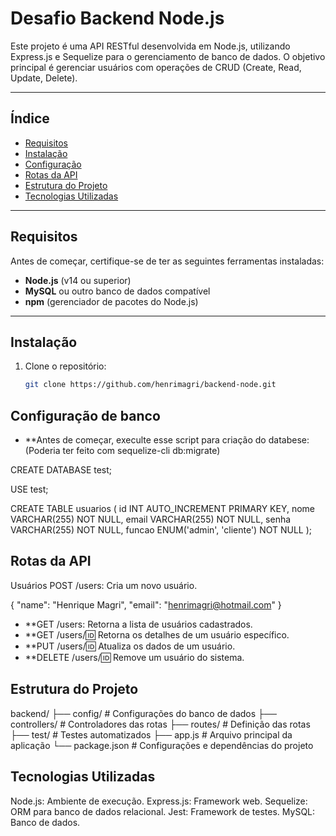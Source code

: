 # **Desafio Backend Node.js**

Este projeto é uma API RESTful desenvolvida em Node.js, utilizando Express.js e Sequelize para o gerenciamento de banco de dados. O objetivo principal é gerenciar usuários com operações de CRUD (Create, Read, Update, Delete).

---

## **Índice**
- [Requisitos](#requisitos)
- [Instalação](#instalação)
- [Configuração](#Configuração_de_banco)
- [Rotas da API](#rotas-da-api)
- [Estrutura do Projeto](#estrutura-do-projeto)
- [Tecnologias Utilizadas](#tecnologias-utilizadas)

---

## **Requisitos**

Antes de começar, certifique-se de ter as seguintes ferramentas instaladas:
- **Node.js** (v14 ou superior)
- **MySQL** ou outro banco de dados compatível
- **npm** (gerenciador de pacotes do Node.js)

---

## **Instalação**

1. Clone o repositório:
   ```bash
   git clone https://github.com/henrimagri/backend-node.git


## **Configuração de banco**

- **Antes de começar, execulte esse script para criação do databese:
(Poderia ter feito com sequelize-cli db:migrate)

CREATE DATABASE test;

USE test;

CREATE TABLE usuarios (
    id INT AUTO_INCREMENT PRIMARY KEY,
    nome VARCHAR(255) NOT NULL,
    email VARCHAR(255) NOT NULL,
    senha VARCHAR(255) NOT NULL,
    funcao ENUM('admin', 'cliente') NOT NULL
);

## **Rotas da API**

Usuários
POST /users: Cria um novo usuário.

{
  "name": "Henrique Magri",
  "email": "henrimagri@hotmail.com"
}

- **GET /users: Retorna a lista de usuários cadastrados.
- **GET /users/:id: Retorna os detalhes de um usuário específico.
- **PUT /users/:id: Atualiza os dados de um usuário.
- **DELETE /users/:id: Remove um usuário do sistema.


## **Estrutura do Projeto**
backend/
├── config/         # Configurações do banco de dados
├── controllers/    # Controladores das rotas
├── routes/         # Definição das rotas
├── test/           # Testes automatizados
├── app.js          # Arquivo principal da aplicação
└── package.json    # Configurações e dependências do projeto


## **Tecnologias Utilizadas**
Node.js: Ambiente de execução.
Express.js: Framework web.
Sequelize: ORM para banco de dados relacional.
Jest: Framework de testes.
MySQL: Banco de dados.


